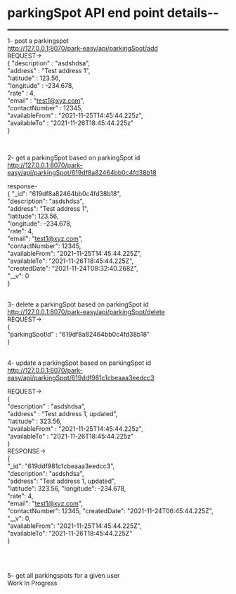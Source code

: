 # parkingSpot API end point details--
<hr style="border:2px solid gray"> </hr>

1- post a parkingspot   <br/>
http://127.0.0.1:8070/park-easy/api/parkingSpot/add     <br/>
REQUEST->       <br/>
{
"description" : "asdshdsa", <br/>
"address" : "Test address 1",<br/>
"latitude" : 123.56,<br/>
"longitude" : -234.678,<br/>
"rate" : 4,<br/>
"email" : "test1@xyz.com",<br/>
"contactNumber" : 12345,<br/>
"availableFrom" : "2021-11-25T14:45:44.225z",<br/>
"availableTo" : "2021-11-26T18:45:44.225z"<br/>
}<br/>

<br/>

2- get a parkingSpot based on parkingSpot id    <br/>
http://127.0.0.1:8070/park-easy/api/parkingSpot/619df8a82464bb0c4fd38b18    <br/>

response-   <br/>
{
"_id": "619df8a82464bb0c4fd38b18",  <br/>
"description": "asdshdsa",<br/>
"address": "Test address 1",<br/>
"latitude": 123.56,<br/>
"longitude": -234.678,<br/>
"rate": 4,<br/>
"email": "test1@xyz.com",<br/>
"contactNumber": 12345,<br/>
"availableFrom": "2021-11-25T14:45:44.225Z",<br/>
"availableTo": "2021-11-26T18:45:44.225Z",<br/>
"createdDate": "2021-11-24T08:32:40.268Z",<br/>
"__v": 0<br/>
}
<br/>
<br/>

3- delete a parkingSpot based on parkingSpot id     <br/>
http://127.0.0.1:8070/park-easy/api/parkingSpot/delete  
REQUEST->   
{   
"parkingSpotId" : "619df8a82464bb0c4fd38b18"    
}
<br/><br/>

4- update a parkingSpot based on parkingSpot id     <br/>
http://127.0.0.1:8070/park-easy/api/parkingSpot/619ddf981c1cbeaaa3eedcc3    

REQUEST->   
{   
"description" : "asdshdsa",     
"address" : "Test address 1, updated",   
"latitude" : 323.56,        
"availableFrom" : "2021-11-25T14:45:44.225z",   
"availableTo" : "2021-11-26T18:45:44.225z"  
}   
RESPONSE->  
{   
"_id": "619ddf981c1cbeaaa3eedcc3",  
"description": "asdshdsa",  
"address": "Test address 1, updated",   
"latitude": 323.56, 
"longitude": -234.678,  
"rate": 4,  
"email": "test1@xyz.com",   
"contactNumber": 12345, 
"createdDate": "2021-11-24T06:45:44.225Z",  
"__v": 0,   
"availableFrom": "2021-11-25T14:45:44.225Z",    
"availableTo": "2021-11-26T18:45:44.225Z"   
}

<br/><br/>

5- get all parkingspots for a given user        <br/>
Work In Progress

